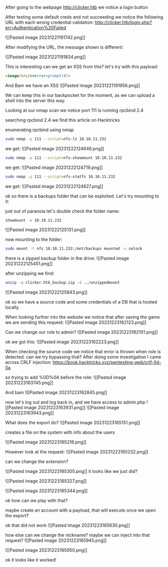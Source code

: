 After going to the webpage http://clicker.htb we notice a login button

After testing some default creds and not succeeding we notice the following URL with each wrong credential validation:
http://clicker.htb/login.php?err=Authentication%20Failed

![[Pasted image 20231221191742.png]]

After modifying the URL, the message shown is different:

![[Pasted image 20231221191834.png]]


This is interesting can we get an XSS from this?
let's try with this payload:
```html
<image/src/onerror=prompt(8)>
```


And Bam we have an XSS
![[Pasted image 20231221191956.png]]



We can keep this in our backpocket for the moment, as we can upload a shell into the server this way.

Looking at our nmap scan we notice port 111 is running rpcbind 2.4

searching rpcbind 2.4 we find this article on Hacktricks


enumerating rpcbind using nmap

```bash
sudo nmap -p 111 --script=nfs-ls 10.10.11.232
```

we get:
![[Pasted image 20231222124646.png]]

```bash
sudo nmap -p 111 --script=nfs-showmount 10.10.11.232
```

we get:
![[Pasted image 20231222124719.png]]

```bash
sudo nmap -p 111 --script=nfs-statfs 10.10.11.232
```
we get:
![[Pasted image 20231222124827.png]]

ok so there is a backups folder that can be exploited. Let's try mounting to it:

just out of paranoia let's double check the folder name:

```bash
showmount -e 10.10.11.232
```
![[Pasted image 20231222125131.png]]



now mounting to the folder:
```bash
sudo mount -t nfs 10.10.11.232:/mnt/backups mounted -o nolock
```

there is a zipped backup folder in the drive:
![[Pasted image 20231222125451.png]]


after unzipping we find:
```bash
unzip -q clicker.htb_backup.zip -d ../unzippedmount
```

![[Pasted image 20231222125843.png]]


ok so we have a source code and some credentials of a DB that is hosted locally.


When looking further into the website we notice that after saving the game we are sending this request:
![[Pasted image 20231223162123.png]]

Can we change our role to admin?
![[Pasted image 20231223162101.png]]

ok we got this:
![[Pasted image 20231223162223.png]]


When checking the source code we notice that error is thrown when role is detected. can we try bypassing that?
After doing some investigation I came across CRLF injection:
https://book.hacktricks.xyz/pentesting-web/crlf-0d-0a

so trying to add %0D%0A before the role:
![[Pasted image 20231223163745.png]]


And bam
![[Pasted image 20231223162845.png]]


now let's log out and log back in, and we have access to admin.php
![[Pasted image 20231223163931.png]]
![[Pasted image 20231223163943.png]]


What does the export do?
![[Pasted image 20231223165151.png]]

creates a file on the system with info about the users

![[Pasted image 20231223165218.png]]

However look at the request:
![[Pasted image 20231223165232.png]]


can we change the extension?

![[Pasted image 20231223165305.png]]
it looks like we just did?

![[Pasted image 20231223165327.png]]


![[Pasted image 20231223165344.png]]


ok how can we play with that?

maybe create an account with a payload, that will execute once we open the export?

ok that did not work
![[Pasted image 20231223165630.png]]

how else can we change the nickname? maybe we can inject into that request?
![[Pasted image 20231223165945.png]]

![[Pasted image 20231223165950.png]]

ok it looks like it worked!


